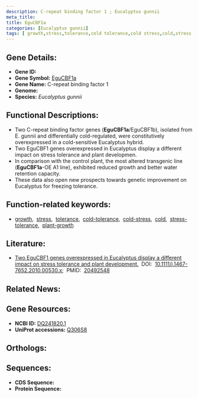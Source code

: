 ```yaml
---
description: C-repeat binding factor 1 ; Eucalyptus gunnii
meta_title:
title: EguCBF1a
categories: [Eucalyptus gunnii]
tags: [ growth,stress,tolerance,cold tolerance,cold stress,cold,stress tolerance,plant growth ]
---
```


## Gene Details:
- **Gene ID:** []()
- **Gene Symbol:** <u>EguCBF1a</u>
- **Gene Name:** C-repeat binding factor 1
- **Genome:** 
- **Species:** *Eucalyptus gunnii*

## Functional Descriptions:
   - Two C-repeat binding factor genes (**EguCBF1a**/EguCBF1b), isolated from E. gunnii and differentially cold-regulated, were constitutively overexpressed in a cold-sensitive Eucalyptus hybrid.
   - Two EguCBF1 genes overexpressed in Eucalyptus display a different impact on stress tolerance and plant developmen.
   - In comparison with the control plant, the most altered transgenic line (**EguCBF1a**-OE A1 line), exhibited reduced growth and better water retention capacity.
   - These data also open new prospects towards genetic improvement on Eucalyptus for freezing tolerance.

## Function-related keywords:
   - [growth](/tags/growth/),&nbsp;&nbsp;[stress](/tags/stress/),&nbsp;&nbsp;[tolerance](/tags/tolerance/),&nbsp;&nbsp;[cold-tolerance](/tags/cold-tolerance/),&nbsp;&nbsp;[cold-stress](/tags/cold-stress/),&nbsp;&nbsp;[cold](/tags/cold/),&nbsp;&nbsp;[stress-tolerance](/tags/stress-tolerance/),&nbsp;&nbsp;[plant-growth](/tags/plant-growth/)

## Literature:
   - [Two EguCBF1 genes overexpressed in Eucalyptus display a different impact on stress tolerance and plant development.](https://www.doi.org/10.1111/j.1467-7652.2010.00530.x)&nbsp;&nbsp;DOI:&nbsp;&nbsp;[10.1111/j.1467-7652.2010.00530.x](https://www.doi.org/10.1111/j.1467-7652.2010.00530.x);&nbsp;&nbsp;PMID:&nbsp;&nbsp;[20492548](https://pubmed.ncbi.nlm.nih.gov/20492548/)

## Related News:

## Gene Resources:
- **NCBI ID:**  [DQ241820.1](https://www.ncbi.nlm.nih.gov/search/all/?term=DQ241820.1)
- **UniProt accessions:**  [Q306S8](https://www.uniprot.org/uniprotkb/Q306S8/entry)

## Orthologs:

## Sequences:
- **CDS Sequence:**
- **Protein Sequence:**

